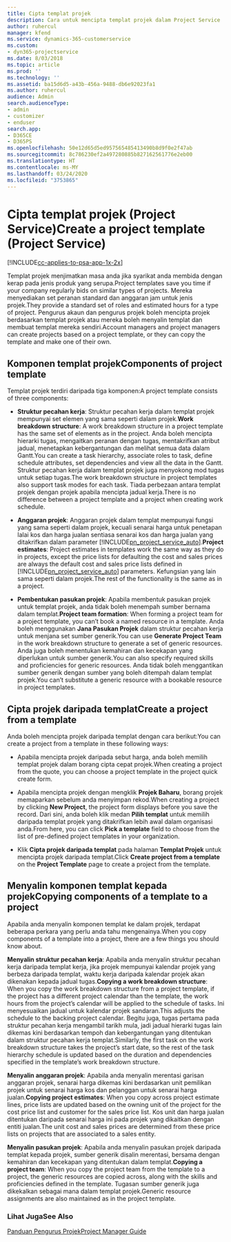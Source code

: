 ```yaml
---
title: Cipta templat projek
description: Cara untuk mencipta templat projek dalam Project Service
author: ruhercul
manager: kfend
ms.service: dynamics-365-customerservice
ms.custom:
- dyn365-projectservice
ms.date: 8/03/2018
ms.topic: article
ms.prod: ''
ms.technology: ''
ms.assetid: ba15d6d5-a43b-456a-9488-db6e92023fa1
ms.author: ruhercul
audience: Admin
search.audienceType:
- admin
- customizer
- enduser
search.app:
- D365CE
- D365PS
ms.openlocfilehash: 50e12d65d5ed957565485413490b8d9f0e2f47ab
ms.sourcegitcommit: 8c786230ef2a497280885b827162561776e2eb00
ms.translationtype: HT
ms.contentlocale: ms-MY
ms.lasthandoff: 03/24/2020
ms.locfileid: "3753865"
---
```

# <a name="create-a-project-template-project-service"></a><span data-ttu-id="2143e-103">Cipta templat projek (Project Service)</span><span class="sxs-lookup"><span data-stu-id="2143e-103">Create a project template (Project Service)</span></span>

[!INCLUDE[cc-applies-to-psa-app-1x-2x](../includes/cc-applies-to-psa-app-1x-2x.md)]

<span data-ttu-id="2143e-104">Templat projek menjimatkan masa anda jika syarikat anda membida dengan kerap pada jenis produk yang serupa.</span><span class="sxs-lookup"><span data-stu-id="2143e-104">Project templates save you time if your company regularly bids on similar types of projects.</span></span> <span data-ttu-id="2143e-105">Mereka menyediakan set peranan standard dan anggaran jam untuk jenis projek.</span><span class="sxs-lookup"><span data-stu-id="2143e-105">They provide a standard set of roles and estimated hours for a type of project.</span></span> <span data-ttu-id="2143e-106">Pengurus akaun dan pengurus projek boleh mencipta projek berdasarkan templat projek atau mereka boleh menyalin templat dan membuat templat mereka sendiri.</span><span class="sxs-lookup"><span data-stu-id="2143e-106">Account managers and project managers can create projects based on a project template, or they can copy the template and make one of their own.</span></span>  
  
## <a name="components-of-project-template"></a><span data-ttu-id="2143e-107">Komponen templat projek</span><span class="sxs-lookup"><span data-stu-id="2143e-107">Components of project template</span></span>
 <span data-ttu-id="2143e-108">Templat projek terdiri daripada tiga komponen:</span><span class="sxs-lookup"><span data-stu-id="2143e-108">A project template consists of three components:</span></span>  
  
- <span data-ttu-id="2143e-109">**Struktur pecahan kerja**: Struktur pecahan kerja dalam templat projek mempunyai set elemen yang sama seperti dalam projek.</span><span class="sxs-lookup"><span data-stu-id="2143e-109">**Work breakdown structure**: A work breakdown structure in a project template has the same set of elements as in the project.</span></span> <span data-ttu-id="2143e-110">Anda boleh mencipta hierarki tugas, mengaitkan peranan dengan tugas, mentakrifkan atribut jadual, menetapkan kebergantungan dan melihat semua data dalam Gantt.</span><span class="sxs-lookup"><span data-stu-id="2143e-110">You can create a task hierarchy, associate roles to task, define schedule attributes, set dependencies and view all the data in the Gantt.</span></span> <span data-ttu-id="2143e-111">Struktur pecahan kerja dalam templat projek juga menyokong mod tugas untuk setiap tugas.</span><span class="sxs-lookup"><span data-stu-id="2143e-111">The work breakdown structure in project templates also support task modes for each task.</span></span> <span data-ttu-id="2143e-112">Tiada perbezaan antara templat projek dengan projek apabila mencipta jadual kerja.</span><span class="sxs-lookup"><span data-stu-id="2143e-112">There is no difference between a project template and a project when creating work schedule.</span></span>  
  
- <span data-ttu-id="2143e-113">**Anggaran projek**: Anggaran projek dalam templat mempunyai fungsi yang sama seperti dalam projek, kecuali senarai harga untuk penetapan lalai kos dan harga jualan sentiasa senarai kos dan harga jualan yang ditakrifkan dalam parameter [!INCLUDE[pn_project_service_auto](../includes/pn-project-service-auto.md)].</span><span class="sxs-lookup"><span data-stu-id="2143e-113">**Project estimates**: Project estimates in templates work the same way as they do in projects, except the price lists for defaulting the cost and sales prices are always the default cost and sales price lists defined in [!INCLUDE[pn_project_service_auto](../includes/pn-project-service-auto.md)] parameters.</span></span> <span data-ttu-id="2143e-114">Kefungsian yang lain sama seperti dalam projek.</span><span class="sxs-lookup"><span data-stu-id="2143e-114">The rest of the functionality is the same as in a project.</span></span>  
  
- <span data-ttu-id="2143e-115">**Pembentukan pasukan projek**: Apabila membentuk pasukan projek untuk templat projek, anda tidak boleh menempah sumber bernama dalam templat.</span><span class="sxs-lookup"><span data-stu-id="2143e-115">**Project team formation**: When forming a project team for a project template, you can’t book a named resource in a template.</span></span> <span data-ttu-id="2143e-116">Anda boleh menggunakan **Jana Pasukan Projek** dalam struktur pecahan kerja untuk menjana set sumber generik.</span><span class="sxs-lookup"><span data-stu-id="2143e-116">You can use **Generate Project Team** in the work breakdown structure to generate a set of generic resources.</span></span> <span data-ttu-id="2143e-117">Anda juga boleh menentukan kemahiran dan kecekapan yang diperlukan untuk sumber generik.</span><span class="sxs-lookup"><span data-stu-id="2143e-117">You can also specify required skills and proficiencies for generic resources.</span></span> <span data-ttu-id="2143e-118">Anda tidak boleh menggantikan sumber generik dengan sumber yang boleh ditempah dalam templat projek.</span><span class="sxs-lookup"><span data-stu-id="2143e-118">You can’t substitute a generic resource with a bookable resource in project templates.</span></span>  
  
## <a name="create-a-project-from-a-template"></a><span data-ttu-id="2143e-119">Cipta projek daripada templat</span><span class="sxs-lookup"><span data-stu-id="2143e-119">Create a project from a template</span></span>  
 <span data-ttu-id="2143e-120">Anda boleh mencipta projek daripada templat dengan cara berikut:</span><span class="sxs-lookup"><span data-stu-id="2143e-120">You can create a project from a template in these following ways:</span></span>  
  
-   <span data-ttu-id="2143e-121">Apabila mencipta projek daripada sebut harga, anda boleh memilih templat projek dalam borang cipta cepat projek.</span><span class="sxs-lookup"><span data-stu-id="2143e-121">When creating a project from the quote, you can choose a project template in the project quick create form.</span></span>  
  
-   <span data-ttu-id="2143e-122">Apabila mencipta projek dengan mengklik **Projek Baharu**, borang projek memaparkan sebelum anda menyimpan rekod.</span><span class="sxs-lookup"><span data-stu-id="2143e-122">When creating a project by clicking **New Project**, the project form displays before you save the record.</span></span> <span data-ttu-id="2143e-123">Dari sini, anda boleh klik medan **Pilih templat** untuk memilih daripada templat projek yang ditakrifkan lebih awal dalam organisasi anda.</span><span class="sxs-lookup"><span data-stu-id="2143e-123">From here, you can click **Pick a template** field to choose from the list of pre-defined project templates in your organization.</span></span>  
  
-   <span data-ttu-id="2143e-124">Klik **Cipta projek daripada templat** pada halaman **Templat Projek** untuk mencipta projek daripada templat.</span><span class="sxs-lookup"><span data-stu-id="2143e-124">Click **Create project from a template** on the **Project Template** page to create a project from the template.</span></span>  
  
## <a name="copying-components-of-a-template-to-a-project"></a><span data-ttu-id="2143e-125">Menyalin komponen templat kepada projek</span><span class="sxs-lookup"><span data-stu-id="2143e-125">Copying components of a template to a project</span></span>  
 <span data-ttu-id="2143e-126">Apabila anda menyalin komponen templat ke dalam projek, terdapat beberapa perkara yang perlu anda tahu mengenainya.</span><span class="sxs-lookup"><span data-stu-id="2143e-126">When you copy components of a template into a project, there are a few things you should know about.</span></span>  
  
 <span data-ttu-id="2143e-127">**Menyalin struktur pecahan kerja**: Apabila anda menyalin struktur pecahan kerja daripada templat kerja, jika projek mempunyai kalendar projek yang berbeza daripada templat, waktu kerja daripada kalendar projek akan dikenakan kepada jadual tugas.</span><span class="sxs-lookup"><span data-stu-id="2143e-127">**Copying a work breakdown structure**: When you copy the work breakdown structure from a project template, if the project has a different project calendar than the template, the work hours from the project’s calendar will be applied to the schedule of tasks.</span></span> <span data-ttu-id="2143e-128">Ini menyesuaikan jadual untuk kalendar projek sandaran.</span><span class="sxs-lookup"><span data-stu-id="2143e-128">This adjusts the schedule to the backing project calendar.</span></span> <span data-ttu-id="2143e-129">Begitu juga, tugas pertama pada struktur pecahan kerja mengambil tarikh mula, jadi jadual hierarki tugas lain dikemas kini berdasarkan tempoh dan kebergantungan yang ditentukan dalam struktur pecahan kerja templat.</span><span class="sxs-lookup"><span data-stu-id="2143e-129">Similarly, the first task on the work breakdown structure takes the project’s start date, so the rest of the task hierarchy schedule is updated based on the duration and dependencies specified in the template’s work breakdown structure.</span></span>  
  
 <span data-ttu-id="2143e-130">**Menyalin anggaran projek**: Apabila anda menyalin merentasi garisan anggaran projek, senarai harga dikemas kini berdasarkan unit pemilikan projek untuk senarai harga kos dan pelanggan untuk senarai harga jualan.</span><span class="sxs-lookup"><span data-stu-id="2143e-130">**Copying project estimates**: When you copy across project estimate lines, price lists are updated based on the owning unit of the project for the cost price list and customer for the sales price list.</span></span> <span data-ttu-id="2143e-131">Kos unit dan harga jualan ditentukan daripada senarai harga ini pada projek yang dikaitkan dengan entiti jualan.</span><span class="sxs-lookup"><span data-stu-id="2143e-131">The unit cost and sales prices are determined from these price lists on projects that are associated to a sales entity.</span></span>  
  
 <span data-ttu-id="2143e-132">**Menyalin pasukan projek**: Apabila anda menyalin pasukan projek daripada templat kepada projek, sumber generik disalin merentasi, bersama dengan kemahiran dan kecekapan yang ditentukan dalam templat.</span><span class="sxs-lookup"><span data-stu-id="2143e-132">**Copying a project team**: When you copy the project team from the template to a project, the generic resources are copied across, along with the skills and proficiencies defined in the template.</span></span> <span data-ttu-id="2143e-133">Tugasan sumber generik juga dikekalkan sebagai mana dalam templat projek.</span><span class="sxs-lookup"><span data-stu-id="2143e-133">Generic resource assignments are also maintained as in the project template.</span></span>  
  
### <a name="see-also"></a><span data-ttu-id="2143e-134">Lihat Juga</span><span class="sxs-lookup"><span data-stu-id="2143e-134">See Also</span></span>  
 [<span data-ttu-id="2143e-135">Panduan Pengurus Projek</span><span class="sxs-lookup"><span data-stu-id="2143e-135">Project Manager Guide</span></span>](../project-service/project-manager-guide.md)
